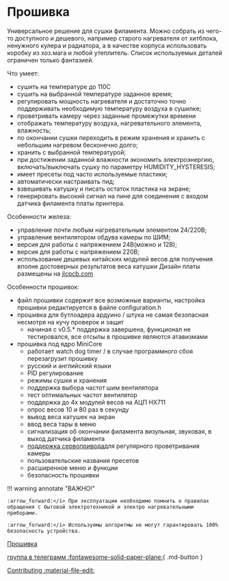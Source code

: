 # Прошивка

Универсальное решение для сушки филамента. Можно собрать из чего-то доступного и дешевого, например старого нагревателя от хитблока, ненужного кулера и радиатора, а в качестве корпуса использовать коробку из хоз.мага и любой утеплитель. Список используемых деталей ограничен только фантазией.

Что умеет:
- сушить на температуре до 110С 
- сушить на выбранной температуре заданное время;
- регулировать мощность нагревателя и достаточно точно поддерживать необходимую температуру воздуха в сушилке;
- проветривать камеру через заданные промежутки времени
- отображать температуру воздуха, нагревательного элемента, влажность; 
- по окончании сушки переходить в режим хранения и хранить с небольшим нагревом бесконечно долго;
- хранить с выбранной температурой;
- при достижении заданной влажности экономить электроэнергию, включать/выключать сушку по параметру HUMIDITY_HYSTERESIS;
- имеет пресеты под часто используемые пластики;
- автоматически настраивать пид;
- взвешивать катушку и писать остаток пластика на экране;
- генерировать высокий сигнал на пине для соединения с входом датчика филамента платы принтера.

Особенности железа:
- управление почти любым нагревательным элементом 24/220В;
- управление вентилятором обдува камеры по ШИМ;
- версия для работы с напряжением 24В(можно и 12В);
- версия для работы с напряжением 220В;
- использование дешевых китайских модулей весов для получения вполне достоверных результатов веса катушки
Дизайн платы размещены на [jlcpcb.com](https://oshwlab.com/svet_team/idryer)


Особенности прошивок:
- файл прошивки содержит все возможные варианты, настройка прошивки редактируется в файле configuration.h
- прошивка для бутлоадера ардуино / штука не самая безопасная несмотря на кучу проверок и защит
  - начиная с v0.5.* поддержка завершена, функционал не тестировался, все отсылы в прошивке являются атавизмами
- прошивка под ядро MiniCore
  - работает watch dog timer / в случае программного cбоя перезагрузит прошивку
  - русский и английский языки
  - PID регулирование
  - режимы сушки и хранения
  - поддержка выбора частот шим вентилятора
  - тест оптимальных частот вентилятор
  - поддержка до 4х модулей весов на АЦП HX711
  - опрос весов 10 и 80 раз в секунду
  - вывод веса катушек на экран
  - ввод веса тары в меню
  - сигнализация об окончании филамента визульная, звуковая, в выход датчика филамента
  - [поддержка сервопривода](https://t.me/iDryer/361)для регулярного проветривания камеры
  - пользовательские названия пресетов
  - расширенное меню и функции
  - безопасность прошивки
  
!!! warning annotate "ВАЖНО!"

    :arrow_forward:</i> При эксплуатации необходимо помнить о правилах обращения с бытовой электротехникой и электро нагревательными приборами. 

    :arrow_forward:</i> Используемы алгоритмы не могут гарантировать 100% безопасность устройства.
    
    
[Прошивка](https://github.com/pavluchenkor/iDryerController)

[группа в телеграмм :fontawesome-solid-paper-plane:](https://t.me/iDryer){ .md-button }

[Contributing :material-file-edit:](https://github.com/pavluchenkor/iDryerController)
